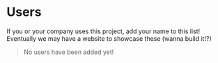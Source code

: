 # Users
 
<!-- START doctoc generated TOC please keep comment here to allow auto update -->
<!-- DON'T EDIT THIS SECTION, INSTEAD RE-RUN doctoc TO UPDATE -->
<!-- END doctoc generated TOC please keep comment here to allow auto update -->
 
If you or your company uses this project, add your name to this list! Eventually
we may have a website to showcase these (wanna build it!?)
 
> No users have been added yet!
 
<!--
This file should just be a bulleted list like this:
 
- [Company/Project/Person](https://example.com) uses it in [some app](https://example.com)
-->